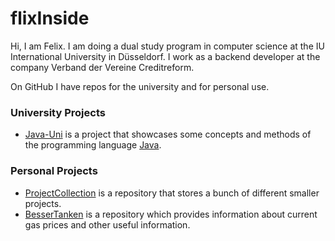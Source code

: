 # flixInside

Hi, I am Felix. I am doing a dual study program in computer science at the IU International University in Düsseldorf. I work as a backend developer at the company Verband der Vereine Creditreform. 

On GitHub I have repos for the university and for personal use. 

### University Projects

- [Java-Uni](https://github.com/flixInside/Java-Uni) is a project that showcases some concepts and methods of the programming language [Java](https://www.java.com/).

### Personal Projects

- [ProjectCollection](https://github.com/flixInside/ProjectCollection) is a repository that stores a bunch of different smaller projects.
- [BesserTanken](https://github.com/flixInside/BesserTanken) is a repository which provides information about current gas prices and other useful information.
